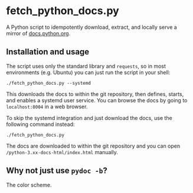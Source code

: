 # fetch_python_docs.py

A Python script to idempotently download, extract, and locally serve a mirror of
[docs.python.org](https://docs.python.org/).

## Installation and usage

The script uses only the standard library and `requests`, so in most
environments (e.g. Ubuntu) you can just run the script in your shell:

```shell
./fetch_python_docs.py --systemd
```

This downloads the docs to within the git repository, then defines, starts, and
enables a systemd user service. You can browse the docs by going to
`localhost:8004` in a web browser.

To skip the systemd integration and just download the docs, use the following
command instead:

```shell
./fetch_python_docs.py
```

The docs are downloaded to within the git repository and you can open
`/python-3.xx-docs-html/index.html` manually.

## Why not just use `pydoc -b`?

The color scheme.
